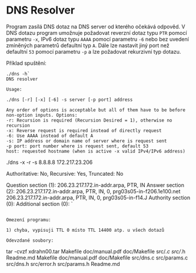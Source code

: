DNS Resolver
============

Program zasílá DNS dotaz na DNS server od kterého očekává odpověd. V DNS dotazu program umožnuje požadovat reverzní dotaz typu `PTR` pomocí parametru `-x`, IPv6 dotaz typu `AAAA` pomocí parametru `-6` nebo bez uvedení zmíněných parametrů defaultní typ `A`. Dále lze nastavit jiný port než defaultní `53` pomocí parametru `-p` a lze požadovat rekurzivní typ dotazu.

Příklad spuštění:

```
./dns -h`
DNS resolver

Usage:

./dns [-r] [-x] [-6] -s server [-p port] address

Any order of options is acceptable but all of them have to be before non-option inputs. Options:
-r: Recursion is required (Recursion Desired = 1), otherwise no recursion
-x: Reverse request is required instead of directly request
-6: Use AAAA instead of default A
-s: IP address or domain name of server where is request sent
-p port: port number where is request sent, default 53
host: requested hostname (when is active -x valid IPv4/IPv6 address)
```
./dns -x -r -s 8.8.8.8 172.217.23.206

Authoritative: No, Recursive: Yes, Truncated: No

Question section (1):
  206.23.217.172.in-addr.arpa, PTR, IN
Answer section (2):
  206.23.217.172.in-addr.arpa, PTR, IN, 0, prg03s05-in-f206.1e100.net
  206.23.217.172.in-addr.arpa, PTR, IN, 0, prg03s05-in-f14.J
Authority section (0):
Additional section (0): `
```

Omezení programu:

1) chyba, vypisuji TTL 0 místo TTL 14400 atp. u všech dotazů

Odevzdané soubory:

```
tar -cvzf xdrahn00.tar Makefile doc/manual.pdf doc/Makefile src/*.c src/*.h Readme.md
Makefile
doc/manual.pdf
doc/Makefile
src/dns.c
src/params.c
src/dns.h
src/error.h
src/params.h
Readme.md
```
